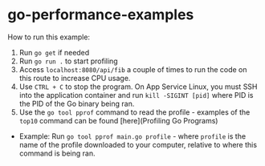 # go-performance-examples

How to run this example:
1. Run `go get` if needed
2. Run `go run .` to start profiling
3. Access `localhost:8080/api/fib` a couple of times to run the code on this route to increase CPU usage.
4. Use `CTRL + C` to stop the program. On App Service Linux, you must SSH into the application container and run `kill -SIGINT [pid]` where PID is the PID of the Go binary being ran.
5. Use the `go tool pprof` command to read the profile - examples of the `top10` command can be found [here](Profiling Go Programs)
- Example: Run `go tool pprof main.go profile` - where `profile` is the name of the profile downloaded to your computer, relative to where this command is being ran.
